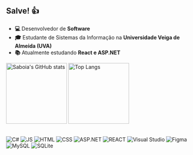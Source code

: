 ## Salve! 👍
- **💻** Desenvolvedor de **Software**
- **🎓** Estudante de Sistemas da Informação na **Universidade Veiga de Almeida (UVA)**
- **📚** Atualmente estudando **React e ASP.NET**

<div>
  <img src="https://github-readme-stats.vercel.app/api?username=lucassaboia&show_icons=true&theme=tokyonight" alt="Saboia's GitHub stats" height="165">
  <img src="https://github-readme-stats.vercel.app/api/top-langs/?username=lucassaboia&layout=compact&theme=tokyonight&langs_count=6" alt="Top Langs" height="165">
</div>
<br>

![C#](https://img.shields.io/badge/C%23-239120?style=for-the-badge&logo=c-sharp&logoColor=white&color=6C63FF)
![JS](https://img.shields.io/badge/JavaScript-F7DF1E?style=for-the-badge&logo=javascript&logoColor=white&color=6C63FF)
![HTML](https://img.shields.io/badge/HTML5-E34F26?style=for-the-badge&logo=html5&logoColor=white&color=6C63FF)
![CSS](https://img.shields.io/badge/CSS3-1572B6?style=for-the-badge&logo=css3&logoColor=white&color=6C63FF)
![ASP.NET](https://img.shields.io/badge/ASP.NET-5C2D91?style=for-the-badge&logo=dotnet&logoColor=white&color=6C63FF)
![REACT](https://img.shields.io/badge/React.JS-5C2D91?style=for-the-badge&logo=react&logoColor=white&color=6C63FF)
![Visual Studio](https://img.shields.io/badge/Visual%20Studio-5C2D91?style=for-the-badge&logo=visual-studio&logoColor=white&color=6C63FF)
![Figma](https://img.shields.io/badge/Figma-F24E1E?style=for-the-badge&logo=figma&logoColor=white&color=6C63FF)
![MySQL](https://img.shields.io/badge/MySQL-4479A1?style=for-the-badge&logo=mysql&logoColor=white&color=6C63FF)
![SQLite](https://img.shields.io/badge/SQLite-4479A1?style=for-the-badge&logo=sqlite&logoColor=white&color=6C63FF)



